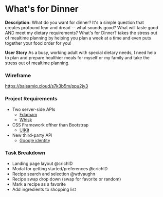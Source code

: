 # What's for Dinner

**Description:** What do you want for dinner? It's a simple question that creates profound fear and dread -- what sounds good? What will taste good AND meet my dietary requirements? What's for Dinner? takes the stress out of mealtime planning by helping you plan a week at a time and even puts together your food order for you!

**User Story** As a busy, working adult with special dietary needs, I need help to plan and prepare healthier meals for myself or my family and take the stress out of mealtime planning.

### Wireframe

https://balsamiq.cloud/s7k3b5m/ppu2jy3

### Project Requirements

- Two server-side APIs
   - [Edamam](https://developer.edamam.com/)
   - [Whisk](https://developers.whisk.com/)
- CSS Framework ofther than Bootstrap
   - [UIKit](https://getuikit.com/docs/text)
- New third-party API
   - [Google identity](https://developers.google.com/identity)

### Task Breakdown

- Landing page layout @crichID
- Modal for getting started/preferences @crichID
- Recipe search and selection @wdvaughn
- Recipe swap drop down (swap for favorite or random)
- Mark a recipe as a favorite
- Add ingredients to shopping list
